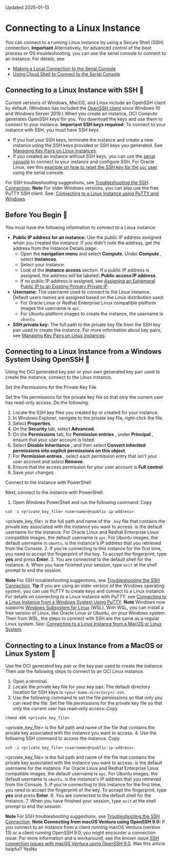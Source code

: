 Updated 2025-01-13
# Connecting to a Linux Instance
You can connect to a running Linux instance by using a Secure Shell (SSH) connection.
**Important** Alternatively, for advanced control of the boot process or OS troubleshooting, you can use the serial console to connect to an instance. For details, see 
  * [Making a Local Connection to the Serial Console](https://docs.oracle.com/en-us/iaas/Content/Compute/References/serialconsole.htm#Connecti2)
  * [Using Cloud Shell to Connect to the Serial Console](https://docs.oracle.com/en-us/iaas/Content/Compute/References/serialconsole.htm#cloud-shell)


## Connecting to a Linux Instance with SSH 🔗 
Current versions of Windows, MacOS, and Linux include an OpenSSH client by default. (Windows has included the [OpenSSH client](https://docs.microsoft.com/windows-server/administration/openssh/openssh_install_firstuse) since Windows 10 and Windows Server 2019.) When you create an instance, OCI Compute generates OpenSSH keys for you. You download the keys and use them to connect to your instance.
**Important** **SSH keys required:** To connect to your instance with SSH, you must have SSH keys. 
  * If you lost your SSH keys, terminate the instance and create a new instance using the SSH keys provided or SSH keys you generated. See [Managing Key Pairs on Linux Instances](https://docs.oracle.com/en-us/iaas/Content/Compute/Tasks/managingkeypairs.htm#Managing_Key_Pairs_on_Linux_Instances).
  * If you created an instance without SSH keys, you can use the [serial console](https://docs.oracle.com/en-us/iaas/Content/Compute/References/serialconsole.htm#Instance_Console_Connections) to connect to your instance and configure SSH. For Oracle Linux, see this [example on how to reset the SSH key for the `opc` user](https://docs.oracle.com/en-us/iaas/Content/Compute/References/serialconsole.htm#instcon_linux_trouble__resetsshkey) using the serial console.


For SSH troubleshooting suggestions, see [Troubleshooting the SSH Connection](https://docs.oracle.com/en-us/iaas/Content/Compute/Tasks/troubleshooting-ssh-connection.htm#troubleshooting-ssh-connection "If you're unable to connect to a compute instance using SSH, review the following troubleshooting error messages and suggestions to resolve the issue.").
**Note** For older Windows versions, you can also use the free PuTTY SSH client. See: [Connecting to a Linux Instance using PuTTY and Windows](https://docs.oracle.com/en-us/iaas/Content/Compute/Tasks/connect-to-linux-instance-from-windows-putty.htm#linux-from-windows-putty "PuTTY is a free implementation of SSH and Telnet for Windows. The program includes an xterm terminal emulator. PuTTY generates its own public and private SSH keys but can interoperate with OpenSSH keys.").
## Before You Begin 🔗 
You must have the following information to connect to a Linux instance:
  * **Public IP address for an instance:** Use the public IP address assigned when you created the instance. If you didn't note the address, get the address from the Instance Details page: 
    * Open the **navigation menu** and select **Compute**. Under **Compute** , select **Instances**.
    * Select your instance.
    * Look at the **Instance access** section. If a public IP address is assigned, the address will be labeled: **Public access IP address**.
    * If no public IP address is assigned, see [Assigning an Ephemeral Public IP to an Existing Primary Private IP](https://docs.oracle.com/iaas/Content/Network/Tasks/assigning-ephemeral-public-existing-private-ip.htm#top).
  * **Username:** The username used to connect to the Linux instance. Default users names are assigned based on the Linux distribution used. 
    * For Oracle Linux or Redhat Enterprise Linux compatible platform images the username is `opc`.
    * For Ubuntu platform images to create the instance, the username is `ubuntu`.
  * **SSH private key:** The full path to the private key file from the SSH key pair used to create the instance. For more information about key pairs, see [Managing Key Pairs on Linux Instances](https://docs.oracle.com/en-us/iaas/Content/Compute/Tasks/managingkeypairs.htm#Managing_Key_Pairs_on_Linux_Instances). 


## Connecting to a Linux Instance from a Windows System Using OpenSSH 🔗 
Using the OCI generated key pair or your own generated key pair used to create the instance, connect to the Linux instance. 

Set the Permissions for the Private Key File
    
Set the file permissions for the private key file so that only the current user has read-only access. Do the following:
  1. Locate the SSH key files you created by or created for your instance.
  2. In Windows Explorer, navigate to the private key file, right-click the file.
  3. Select **Properties**.
  4. On the **Security** tab, select **Advanced**.
  5. On the **Permissions** tab, for **Permission entries** , under **Principal** , ensure that your user account is listed.
  6. Select **Disable Inheritance** , and then select **Convert inherited permissions into explicit permissions on this object**.
  7. For **Permission entries** , select each permission entry that isn't your user account and select **Remove**.
  8. Ensure that the access permission for your user account is **Full control**.
  9. Save your changes.



Connect to the Instance with PowerShell
    
Next, connect to the instance with PowerShell.
  1. Open Windows PowerShell and run the following command:
Copy
```
ssh -i <private_key_file> <username>@<public-ip-address>
```

<private_key_file> is the full path and name of the `.key` file that contains the private key associated with the instance you want to access.
<username> is the default username for the instance. For Oracle Linux and Redhat Enterprise Linux compatible images, the default username is `opc`. For Ubuntu images, the default username is `ubuntu`.
<public-ip-address> is the instance's IP address that you retrieved from the Console.
  2. If you're connecting to this instance for the first time, you need to accept the fingerprint of the key. To accept the fingerprint, type **yes** and press **Enter**.
  3. You are connected to the default shell for the instance.
  4. When you have finished your session, type `exit` at the shell prompt to end the session.


**Note** For SSH troubleshooting suggestions, see [Troubleshooting the SSH Connection](https://docs.oracle.com/en-us/iaas/Content/Compute/Tasks/troubleshooting-ssh-connection.htm#troubleshooting-ssh-connection "If you're unable to connect to a compute instance using SSH, review the following troubleshooting error messages and suggestions to resolve the issue.").
**Tip** If you are using an older version of the Windows operating system, you can use PuTTY to create keys and connect to a Linux instance. For details on connecting to a Linux instance with PuTTY, see [Connecting to a Linux Instance from a Windows System Using PuTTY](https://docs.oracle.com/en-us/iaas/Content/Compute/Tasks/connect-to-linux-instance-from-windows-putty.htm#linux-from-windows-putty__connect-to-linux-from-windows-putty).
**Note** Windows now supports [Windows Subsystem for Linux](https://msdn.microsoft.com/commandline/wsl/about) (WSL). With WSL, you can install a free version of Linux, like Oracle Linux or Ubuntu, on your Windows system. Then from WSL, the steps to connect with SSH are the same as a regular Linux system. See: [Connecting to a Linux Instance from a MacOS or Linux System](https://docs.oracle.com/en-us/iaas/Content/Compute/Tasks/connect-to-linux-instance.htm#linux-from-unix).
## Connecting to a Linux Instance from a MacOS or Linux System 🔗 
Use the OCI generated key pair or the key pair used to create the instance. Then use the following steps to connect to an OCI Linux instance.
  1. Open a terminal.
  2. Locate the private key file for your key pair. The default directory location for SSH keys is `<your-home-directory>/.ssh`.
  3. Use the following command to set the file permissions so that only you can read the file:
Set the file permissions for the private key file so that only the current user has read-only access:
Copy
```
chmod 400 <private_key_file>
```

<private_key_file> is the full path and name of the file that contains the private key associated with the instance you want to access.
  4. Use the following SSH command to access the instance.
Copy
```
ssh -i <private_key_file> <username>@<public-ip-address>
```

<private_key_file> is the full path and name of the file that contains the private key associated with the instance you want to access.
<username> is the default username for the instance. For Oracle Linux and Redhat Enterprise Linux compatible images, the default username is `opc`. For Ubuntu images, the default username is `ubuntu`.
<public-ip-address> is the instance's IP address that you retrieved from the Console.
  5. If you're connecting to this instance for the first time, you need to accept the fingerprint of the key. To accept the fingerprint, type **yes** and press **Enter**.
  6. You are connected to the default shell for the instance.
  7. When you have finished your session, type `exit` at the shell prompt to end the session.


**Note** For SSH troubleshooting suggestions, see [Troubleshooting the SSH Connection](https://docs.oracle.com/en-us/iaas/Content/Compute/Tasks/troubleshooting-ssh-connection.htm#troubleshooting-ssh-connection "If you're unable to connect to a compute instance using SSH, review the following troubleshooting error messages and suggestions to resolve the issue.").
**Note** **Connecting from macOS Ventura using OpenSSH 9.0:** If you connect to an instance from a client running macOS Ventura (version 13) or a client running OpenSSH 9.0, you might encounter a connection issue. For more information and a workaround, see the known issue [SSH connection issues with macOS Ventura using OpenSSH 9.0](https://docs.oracle.com/en-us/iaas/Content/Compute/known-issues.htm#ssh_connection_issues_with_macos_ventura_using_openssh).
Was this article helpful?
YesNo

